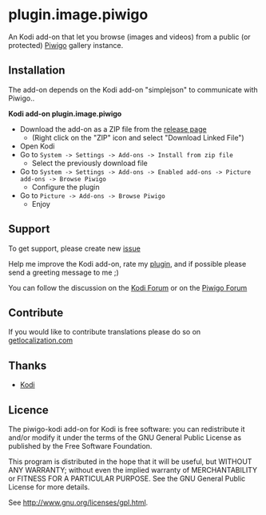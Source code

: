 plugin.image.piwigo
====================

An Kodi add-on that let you browse (images and videos) from a public (or protected) [Piwigo](http://piwigo.org/) gallery instance.

Installation
------------

The add-on depends on the Kodi add-on "simplejson" to communicate with Piwigo..

**Kodi add-on plugin.image.piwigo**

 - Download the add-on as a ZIP file from the [release page](https://github.com/abrenoch/piwigo-kodi/releases)
   - (Right click on the "ZIP" icon and select "Download Linked File")
 - Open Kodi
 - Go to `System -> Settings -> Add-ons -> Install from zip file`
   - Select the previously download file 
 - Go to `System -> Settings -> Add-ons -> Enabled add-ons -> Picture add-ons -> Browse Piwigo`
   - Configure the plugin
 - Go to `Picture -> Add-ons -> Browse Piwigo`
   - Enjoy

Support
------

To get support, please create new [issue](https://github.com/abrenoch/piwigo-kodi/issues)

Help me improve the Kodi add-on, rate my [plugin](http://piwigo.org/ext/extension_view.php?eid=770), and if possible please send a greeting message to me ;)

You can follow the discussion on the [Kodi Forum](http://forum.kodi.tv/showthread.php?tid=202393) or on the [Piwigo Forum](http://piwigo.org/forum/viewtopic.php?pid=159813)

Contribute
------

If you would like to contribute translations please do so on [getlocalization.com](https://www.getlocalization.com/piwigokodi/)

Thanks
------

* [Kodi](http://kodi.tv/)

Licence
-------
The piwigo-kodi add-on for Kodi is free software:  you can redistribute it
and/or  modify  it under  the  terms  of the  GNU  General  Public License  as
published by the Free Software Foundation.

This program  is distributed in the hope  that it will be  useful, but WITHOUT
ANY WARRANTY; without even the  implied warranty of MERCHANTABILITY or FITNESS
FOR A PARTICULAR PURPOSE. See the GNU General Public License for more details.

See <http://www.gnu.org/licenses/gpl.html>.

